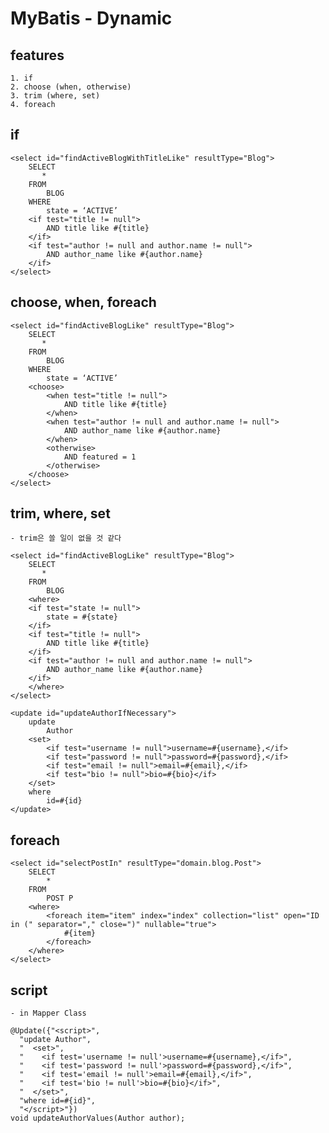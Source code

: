 # MyBatis - Dynamic

## features

    1. if
    2. choose (when, otherwise)
    3. trim (where, set)
    4. foreach

## if

    <select id="findActiveBlogWithTitleLike" resultType="Blog">
        SELECT
           * 
        FROM
            BLOG
        WHERE
            state = ‘ACTIVE’
        <if test="title != null">
            AND title like #{title}
        </if>
        <if test="author != null and author.name != null">
            AND author_name like #{author.name}
        </if>
    </select>

## choose, when, foreach

    <select id="findActiveBlogLike" resultType="Blog">
        SELECT
           * 
        FROM
            BLOG
        WHERE
            state = ‘ACTIVE’
        <choose>
            <when test="title != null">
                AND title like #{title}
            </when>
            <when test="author != null and author.name != null">
                AND author_name like #{author.name}
            </when>
            <otherwise>
                AND featured = 1
            </otherwise>
        </choose>
    </select>

## trim, where, set

    - trim은 쓸 일이 없을 것 같다

    <select id="findActiveBlogLike" resultType="Blog">
        SELECT
           * 
        FROM
            BLOG
        <where>
        <if test="state != null">
            state = #{state}
        </if>
        <if test="title != null">
            AND title like #{title}
        </if>
        <if test="author != null and author.name != null">
            AND author_name like #{author.name}
        </if>
        </where>
    </select>

    <update id="updateAuthorIfNecessary">
        update
            Author
        <set>
            <if test="username != null">username=#{username},</if>
            <if test="password != null">password=#{password},</if>
            <if test="email != null">email=#{email},</if>
            <if test="bio != null">bio=#{bio}</if>
        </set>
        where
            id=#{id}
    </update>

## foreach

    <select id="selectPostIn" resultType="domain.blog.Post">
        SELECT
            *
        FROM
            POST P
        <where>
            <foreach item="item" index="index" collection="list" open="ID in (" separator="," close=")" nullable="true">
                #{item}
            </foreach>
        </where>
    </select>

## script

    - in Mapper Class

    @Update({"<script>",
      "update Author",
      "  <set>",
      "    <if test='username != null'>username=#{username},</if>",
      "    <if test='password != null'>password=#{password},</if>",
      "    <if test='email != null'>email=#{email},</if>",
      "    <if test='bio != null'>bio=#{bio}</if>",
      "  </set>",
      "where id=#{id}",
      "</script>"})
    void updateAuthorValues(Author author);

